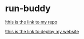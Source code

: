 # run-buddy

[!this is the link to my repo](https://github.com/DWill1440/run-buddy)

[!this is the link to deploy my website](https://dwill1440.github.io/run-buddy/)